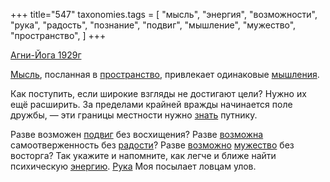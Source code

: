 +++
title="547"
taxonomies.tags = [
 "мысль",
 "энергия",
 "возможности",
 "рука",
 "радость",
 "познание",
 "подвиг",
 "мышление",
 "мужество",
 "пространство",
]
+++

[Агни-Йога 1929г](/agni/1929)

[Мысль](/tags/мысль), посланная в [пространство](/tags/пространство), привлекает одинаковые [мышления](/tags/мышление).   

Как поступить, если широкие взгляды не достигают цели? Нужно их ещё расширить. За пределами крайней вражды начинается поле дружбы, — эти границы местности нужно [знать](/tags/познание) путнику.   

Разве возможен [подвиг](/tags/подвиг) без восхищения? Разве [возможна](/tags/возможности) самоотверженность без [радости](/tags/радость)? Разве [возможно](/tags/возможности) [мужество](/tags/мужество) без восторга? Так укажите и напомните, как легче и ближе найти психическую [энергию](/tags/энергия). [Рука](/tags/рука) Моя посылает ловцам улов.